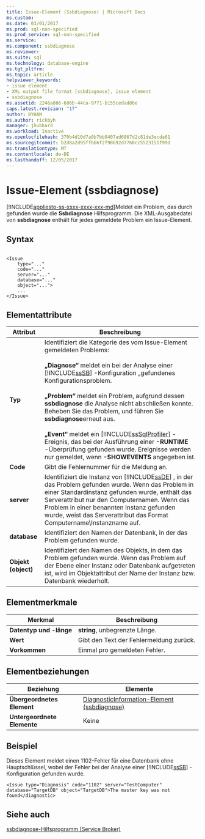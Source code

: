```yaml
---
title: Issue-Element (Ssbdiagnose) | Microsoft Docs
ms.custom: 
ms.date: 03/01/2017
ms.prod: sql-non-specified
ms.prod_service: sql-non-specified
ms.service: 
ms.component: ssbdiagnose
ms.reviewer: 
ms.suite: sql
ms.technology: database-engine
ms.tgt_pltfrm: 
ms.topic: article
helpviewer_keywords:
- issue element
- XML output file format [ssbdiagnose], issue element
- ssbdiagnose
ms.assetid: 2246a886-686b-44ca-9771-b155cedad8be
caps.latest.revision: "17"
author: BYHAM
ms.author: rickbyh
manager: jhubbard
ms.workload: Inactive
ms.openlocfilehash: 370b4d10d7a0b7bb9407ad6867d2c81de3ecda61
ms.sourcegitcommit: b2d8a2d95ffbb6f2f98692d7760cc5523151f99d
ms.translationtype: MT
ms.contentlocale: de-DE
ms.lasthandoff: 12/05/2017
---
```

# <a name="issue-element-ssbdiagnose"></a>Issue-Element (ssbdiagnose)
[!INCLUDE[appliesto-ss-xxxx-xxxx-xxx-md](../../includes/appliesto-ss-xxxx-xxxx-xxx-md.md)]Meldet ein Problem, das durch gefunden wurde die **Ssbdiagnose** Hilfsprogramm. Die XML-Ausgabedatei von **ssbdiagnose** enthält für jedes gemeldete Problem ein Issue-Element.  
  
## <a name="syntax"></a>Syntax  
  
```  
  
<Issue  
    type="..."   
    code="..."   
    server="..."   
    database="..."   
    object="...">   
    ...   
</Issue>  
```  
  
## <a name="element-attributes"></a>Elementattribute  
  
|Attribut|Beschreibung|  
|---------------|-----------------|  
|**Typ**|Identifiziert die Kategorie des vom Issue-Element gemeldeten Problems:<br /><br /> **„Diagnose“** meldet ein bei der Analyse einer [!INCLUDE[ssSB](../../includes/sssb-md.md)] -Konfiguration „gefundenes Konfigurationsproblem.<br /><br /> **„Problem“** meldet ein Problem, aufgrund dessen **ssbdiagnose** die Analyse nicht abschließen konnte. Beheben Sie das Problem, und führen Sie **ssbdiagnose**erneut aus.<br /><br /> **„Event“** meldet ein [!INCLUDE[ssSqlProfiler](../../includes/sssqlprofiler-md.md)] -Ereignis, das bei der Ausführung einer **-RUNTIME** -Überprüfung gefunden wurde. Ereignisse werden nur gemeldet, wenn **-SHOWEVENTS** angegeben ist.|  
|**Code**|Gibt die Fehlernummer für die Meldung an.|  
|**server**|Identifiziert die Instanz von [!INCLUDE[ssDE](../../includes/ssde-md.md)] , in der das Problem gefunden wurde. Wenn das Problem in einer Standardinstanz gefunden wurde, enthält das Serverattribut nur den Computernamen. Wenn das Problem in einer benannten Instanz gefunden wurde, weist das Serverattribut das Format Computername\Instanzname auf.|  
|**database**|Identifiziert den Namen der Datenbank, in der das Problem gefunden wurde.|  
|**Objekt (object)**|Identifiziert den Namen des Objekts, in dem das Problem gefunden wurde. Wenn das Problem auf der Ebene einer Instanz oder Datenbank aufgetreten ist, wird im Objektattribut der Name der Instanz bzw. Datenbank wiederholt.|  
  
## <a name="element-characteristics"></a>Elementmerkmale  
  
|Merkmal|Beschreibung|  
|--------------------|-----------------|  
|**Datentyp und -länge**|**string**, unbegrenzte Länge.|  
|**Wert**|Gibt den Text der Fehlermeldung zurück.|  
|**Vorkommen**|Einmal pro gemeldeten Fehler.|  
  
## <a name="element-relationships"></a>Elementbeziehungen  
  
|Beziehung|Elemente|  
|------------------|--------------|  
|**Übergeordnetes Element**|[DiagnosticInformation-Element &#40;ssbdiagnose&#41;](../../tools/ssbdiagnose/diagnosticinformation-element-ssbdiagnose.md)|  
|**Untergeordnete Elemente**|Keine|  
  
## <a name="example"></a>Beispiel  
 Dieses Element meldet einen 1102-Fehler für eine Datenbank ohne Hauptschlüssel, wobei der Fehler bei der Analyse einer [!INCLUDE[ssSB](../../includes/sssb-md.md)] -Konfiguration gefunden wurde.  
  
```  
<Issue type="Diagnosis" code="1102" server="TestComputer" database="TargetDB" object="TargetDB">The master key was not found</diagnostic>  
```  
  
## <a name="see-also"></a>Siehe auch  
 [ssbdiagnose-Hilfsprogramm &#40;Service Broker&#41;](../../tools/ssbdiagnose/ssbdiagnose-utility-service-broker.md)  
  
  
